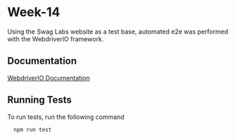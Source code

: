 # Week-14

Using the Swag Labs website as a test base, automated e2e was performed with the WebdriverIO framework.

## Documentation

[WebdriverIO Documentation](https://webdriver.io/)


## Running Tests

To run tests, run the following command

```bash
  npm run test
```

